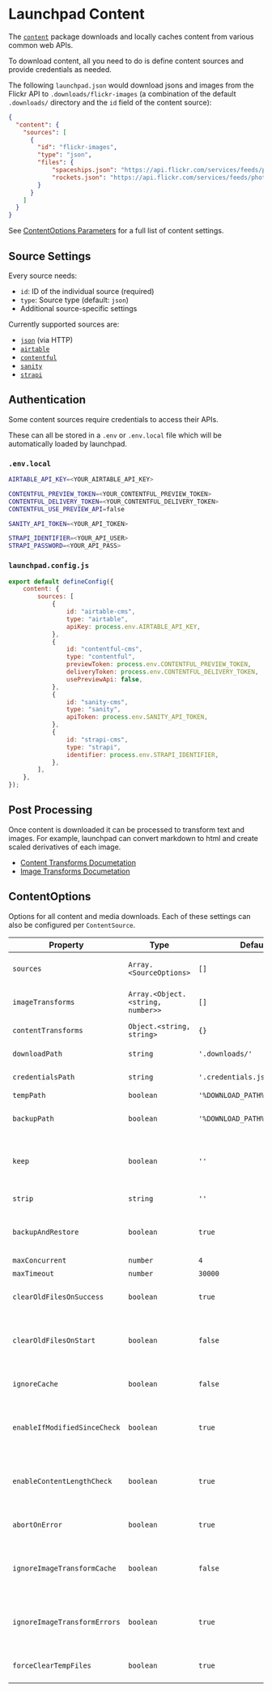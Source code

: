 # Launchpad Content

The [`content`](/packages/content) package downloads and locally caches content from various common web APIs.

To download content, all you need to do is define content sources and provide credentials as needed.

The following `launchpad.json` would download jsons and images from the Flickr API to `.downloads/flickr-images` (a combination of the default `.downloads/` directory and the `id` field of the content source):

```json
{
  "content": {
    "sources": [
      {
        "id": "flickr-images",
        "type": "json",
        "files": {
            "spaceships.json": "https://api.flickr.com/services/feeds/photos_public.gne?format=json&nojsoncallback=1&tags=spaceship",
            "rockets.json": "https://api.flickr.com/services/feeds/photos_public.gne?format=json&nojsoncallback=1&tags=rocket"
        }
      }
    ]
  }
}
```

See [ContentOptions Parameters](#contentoptions-parameters) for a full list of content settings.

## Source Settings

Every source needs:

- `id`: ID of the individual source (required)
- `type`: Source type (default: `json`)
- Additional source-specific settings

Currently supported sources are:

- [`json`](docs/json-source.md) (via HTTP)
- [`airtable`](docs/airtable-source.md)
- [`contentful`](docs/contentful-source.md)
- [`sanity`](docs/sanity-source.md)
- [`strapi`](docs/strapi-source.md)

## Authentication

Some content sources require credentials to access their APIs.

These can all be stored in a `.env` or `.env.local` file which will be automatically loaded by launchpad.

### `.env.local`

```sh
AIRTABLE_API_KEY=<YOUR_AIRTABLE_API_KEY>

CONTENTFUL_PREVIEW_TOKEN=<YOUR_CONTENTFUL_PREVIEW_TOKEN>
CONTENTFUL_DELIVERY_TOKEN=<YOUR_CONTENTFUL_DELIVERY_TOKEN>
CONTENTFUL_USE_PREVIEW_API=false

SANITY_API_TOKEN=<YOUR_API_TOKEN>

STRAPI_IDENTIFIER=<YOUR_API_USER>
STRAPI_PASSWORD=<YOUR_API_PASS>
```

### `launchpad.config.js`

```js
export default defineConfig({
	content: {
		sources: [
			{
				id: "airtable-cms",
				type: "airtable",
				apiKey: process.env.AIRTABLE_API_KEY,
			},
			{
				id: "contentful-cms",
				type: "contentful",
				previewToken: process.env.CONTENTFUL_PREVIEW_TOKEN,
				deliveryToken: process.env.CONTENTFUL_DELIVERY_TOKEN,
				usePreviewApi: false,
			},
			{
				id: "sanity-cms",
				type: "sanity",
				apiToken: process.env.SANITY_API_TOKEN,
			},
			{
				id: "strapi-cms",
				type: "strapi",
				identifier: process.env.STRAPI_IDENTIFIER,
			},
		],
	},
});

```

## Post Processing

Once content is downloaded it can be processed to transform text and images. For example, launchpad can convert markdown to html and create scaled derivatives of each image.

- [Content Transforms Documetation](docs/content-transforms.md)
- [Image Transforms Documetation](docs/image-transforms.md)


##  ContentOptions
Options for all content and media downloads. Each of these settings can also be configured per `ContentSource`.


| Property | Type | Default | Description |
| - | - | - | - |
| <a name="module_launchpad-content/content-options.ContentOptions+sources">`sources`</a> |  <code>Array.&lt;SourceOptions&gt;</code>|  <code>[]</code>  | A list of content source options. This defines which content is downloaded from where. |
| <a name="module_launchpad-content/content-options.ContentOptions+imageTransforms">`imageTransforms`</a> |  <code>Array.&lt;Object.&lt;string, number&gt;&gt;</code>|  <code>[]</code>  | A list of image transforms to apply to a copy of each downloaded image. |
| <a name="module_launchpad-content/content-options.ContentOptions+contentTransforms">`contentTransforms`</a> |  <code>Object.&lt;string, string&gt;</code>|  <code>{}</code>  | A list of content transforms to apply to all donwloaded content. |
| <a name="module_launchpad-content/content-options.ContentOptions+downloadPath">`downloadPath`</a> |  <code>string</code>|  <code>'.downloads/'</code>  | The path at which to store all downloaded files. |
| <a name="module_launchpad-content/content-options.ContentOptions+credentialsPath">`credentialsPath`</a> |  <code>string</code>|  <code>'.credentials.json'</code>  | The path to the json containing credentials for all content sources. |
| <a name="module_launchpad-content/content-options.ContentOptions+tempPath">`tempPath`</a> |  <code>boolean</code>|  <code>'%DOWNLOAD\_PATH%/.tmp/'</code>  | Temp file directory path. |
| <a name="module_launchpad-content/content-options.ContentOptions+backupPath">`backupPath`</a> |  <code>boolean</code>|  <code>'%DOWNLOAD\_PATH%/.backups/'</code>  | Temp directory path where all downloaded content will be backed up before removal. |
| <a name="module_launchpad-content/content-options.ContentOptions+keep">`keep`</a> |  <code>boolean</code>|  <code>''</code>  | Which files to keep in `dest` if `clearOldFilesOnSuccess` or `clearOldFilesOnStart` are `true`. E.g. `'\*.json\|\*.csv\|\*.xml\|\*.git\*'` |
| <a name="module_launchpad-content/content-options.ContentOptions+strip">`strip`</a> |  <code>string</code>|  <code>''</code>  | Strips this string from all media file paths when saving them locally |
| <a name="module_launchpad-content/content-options.ContentOptions+backupAndRestore">`backupAndRestore`</a> |  <code>boolean</code>|  <code>true</code>  | Back up files before downloading and restore originals for all sources on failure of any single source. |
| <a name="module_launchpad-content/content-options.ContentOptions+maxConcurrent">`maxConcurrent`</a> |  <code>number</code>|  <code>4</code>  | Max concurrent downloads. |
| <a name="module_launchpad-content/content-options.ContentOptions+maxTimeout">`maxTimeout`</a> |  <code>number</code>|  <code>30000</code>  | Max request timeout in ms. |
| <a name="module_launchpad-content/content-options.ContentOptions+clearOldFilesOnSuccess">`clearOldFilesOnSuccess`</a> |  <code>boolean</code>|  <code>true</code>  | Remove all existing files in dest dir when downloads succeed. Ignores files that match `keep` |
| <a name="module_launchpad-content/content-options.ContentOptions+clearOldFilesOnStart">`clearOldFilesOnStart`</a> |  <code>boolean</code>|  <code>false</code>  | Will remove all existing files \_before\_ downloads starts. `false` will ensure that existing files are only deleted after a download succeeds. |
| <a name="module_launchpad-content/content-options.ContentOptions+ignoreCache">`ignoreCache`</a> |  <code>boolean</code>|  <code>false</code>  | Will always download files regardless of whether they've been cached |
| <a name="module_launchpad-content/content-options.ContentOptions+enableIfModifiedSinceCheck">`enableIfModifiedSinceCheck`</a> |  <code>boolean</code>|  <code>true</code>  | Enables the HTTP if-modified-since check. Disabling this will assume that the local file is the same as the remote file if it already exists. |
| <a name="module_launchpad-content/content-options.ContentOptions+enableContentLengthCheck">`enableContentLengthCheck`</a> |  <code>boolean</code>|  <code>true</code>  | Compares the HTTP header content-length with the local file size. Disabling this will assume that the local file is the same as the remote file if it already exists. |
| <a name="module_launchpad-content/content-options.ContentOptions+abortOnError">`abortOnError`</a> |  <code>boolean</code>|  <code>true</code>  | If set to `true`, errors will cause syncing to abort all remaining tasks immediately |
| <a name="module_launchpad-content/content-options.ContentOptions+ignoreImageTransformCache">`ignoreImageTransformCache`</a> |  <code>boolean</code>|  <code>false</code>  | Set to `true` to always re-generate transformed images, even if cached versions of the original and transformed image already exist. |
| <a name="module_launchpad-content/content-options.ContentOptions+ignoreImageTransformErrors">`ignoreImageTransformErrors`</a> |  <code>boolean</code>|  <code>true</code>  | Set to `false` if you want to abort a content source from downloading if any of the image transforms fail. Leaving this to `true` will allow for non-image files to fail quietly. |
| <a name="module_launchpad-content/content-options.ContentOptions+forceClearTempFiles">`forceClearTempFiles`</a> |  <code>boolean</code>|  <code>true</code>  | Set to `false` if you want to keep all contents of the tempPath dir before downloading |

